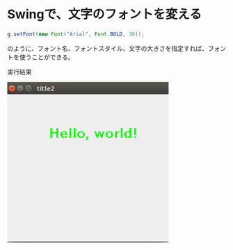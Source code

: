# Swingで、文字のフォントを変える

```java
g.setFont(new Font("Arial", Font.BOLD, 30));
```

のように、フォント名、フォントスタイル、文字の大きさを指定すれば、フォントを使うことができる。


実行結果

![result](result.png)
